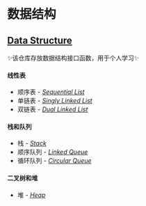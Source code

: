 # 数据结构
## [Data Structure](https://github.com/AkashiNeko/DataStructure)

✨该仓库存放数据结构接口函数，用于个人学习✨

#### 线性表
- 顺序表 - *[Sequential List](https://github.com/AkashiNeko/DataStructure/tree/main/Sequential_List)*
- 单链表 - *[Singly Linked List](https://github.com/AkashiNeko/DataStructure/tree/main/Singly_Linked_List)*
- 双链表 - *[Dual Linked List](https://github.com/AkashiNeko/DataStructure/tree/main/Dual_Linked_List)*

#### 栈和队列
- 栈 - *[Stack](https://github.com/AkashiNeko/DataStructure/tree/main/Stack)*
- 顺序队列 - *[Linked Queue](https://github.com/AkashiNeko/DataStructure/tree/main/Linked_Queue)*
- 循环队列 - *[Circular Queue](https://github.com/AkashiNeko/DataStructure/tree/main/Circular_Queue)*

#### 二叉树和堆
- 堆 - *[Heap](https://github.com/AkashiNeko/DataStructure/tree/main/Heap)*
